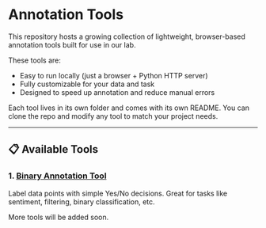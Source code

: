# Annotation Tools

This repository hosts a growing collection of lightweight, browser-based annotation tools built for use in our lab.

These tools are:

- Easy to run locally (just a browser + Python HTTP server)
- Fully customizable for your data and task
- Designed to speed up annotation and reduce manual errors

Each tool lives in its own folder and comes with its own README. You can clone the repo and modify any tool to match your project needs.

---

## 📋 Available Tools

### 1. [Binary Annotation Tool](www.google.com)
Label data points with simple Yes/No decisions. Great for tasks like sentiment, filtering, binary classification, etc.

More tools will be added soon.
